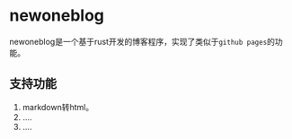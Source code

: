 # newoneblog

newoneblog是一个基于rust开发的博客程序，实现了类似于`github pages`的功能。

## 支持功能
1. markdown转html。
2. ....
3. ....